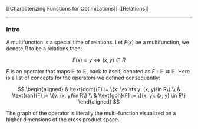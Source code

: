 [[Characterizing Functions for Optimizations]]
[[Relations]]

---
### **Intro**

A multifunction is a special time of relations. Let $F(x)$ be a multifunction, we denote $R$ to be a relations then: 

$$
F(x) = y \iff (x, y)\in R
$$

$F$ is an operator that maps $\mathbb E$ to $\mathbb E$, back to itself, denoted as $F: \mathbb E\rightrightarrows\mathbb E$. Here is a list of concepts for the operators we defined consequently: 

$$
\begin{aligned}
    & \text{dom}(F) := \{x: \exists y: (x, y)\in R\}
    \\
    & \text{ran}(F) := \{y: (x, y)\in R\}
    \\
    & \text{gph}(F) := \{(x, y): (x, y) \in R\}
\end{aligned}
$$

The graph of the operator is literally the multi-function visualized on a higher dimensions of the cross product space. 
